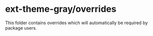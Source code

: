 # ext-theme-gray/overrides

This folder contains overrides which will automatically be required by package users.
